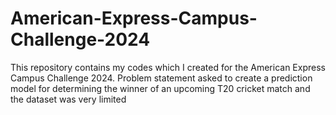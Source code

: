 # American-Express-Campus-Challenge-2024
This repository contains my codes which I created for the American Express Campus Challenge 2024.
Problem statement asked to create a prediction model for determining the winner of an upcoming T20 cricket match and the dataset was very limited

